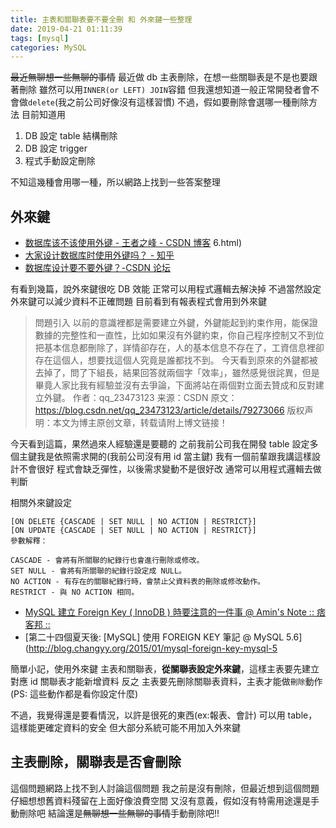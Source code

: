 ```yaml
---
title: 主表和關聯表要不要全刪 和 外來鍵一些整理
date: 2019-04-21 01:11:39
tags: [mysql]
categories: MySQL
---
```


~~最近無聊想一些無聊的事情~~
最近做 db 主表刪除，在想一些關聯表是不是也要跟著刪除
雖然可以用`INNER(or LEFT) JOIN`容錯
但我還想知道一般正常開發者會不會做`delete`(我之前公司好像沒有這樣習慣)
不過，假如要刪除會選哪一種刪除方法
目前知道用

1. DB 設定 table 結構刪除
2. DB 設定 trigger
3. 程式手動設定刪除

不知這幾種會用哪一種，所以網路上找到一些答案整理

<!--more-->

## 外來鍵

- [数据库该不该使用外键 - 王者之峰 - CSDN 博客](https://blog.csdn.net/qq_23473123/article/details/79273066)
  6.html)
- [大家设计数据库时使用外键吗？ - 知乎](https://www.zhihu.com/question/19600081)
- [数据库设计要不要外键？-CSDN 论坛](https://bbs.csdn.net/topics/392328637)

有看到幾篇，說外來鍵很吃 DB 效能
正常可以用程式邏輯去解決掉
不過當然設定外來鍵可以減少資料不正確問題
目前看到有報表程式會用到外來鍵

> 問題引入
> 以前的意識裡都是需要建立外鍵，外鍵能起到約束作用，能保證數據的完整性和一直性，比如如果沒有外鍵約束，你自己程序控制又不到位把基本信息都刪除了，詳情卻存在，人的基本信息不存在了，工資信息裡卻存在這個人，想要找這個人究竟是誰都找不到。
> 今天看到原來的外鍵都被去掉了，問了下組長，結果回答就兩個字「效率」，雖然感覺很詫異，但是畢竟人家比我有經驗並沒有去爭論，下面將站在兩個對立面去贊成和反對建立外鍵。
> 作者：qq_23473123
> 来源：CSDN
> 原文：https://blog.csdn.net/qq_23473123/article/details/79273066
> 版权声明：本文为博主原创文章，转载请附上博文链接！

今天看到這篇，果然過來人經驗還是要聽的
之前我前公司我在開發 table
設定多個主鍵我是依照需求開的(我前公司沒有用 id 當主鍵)
我有一個前輩跟我講這樣設計不會很好
程式會缺乏彈性，以後需求變動不是很好改
通常可以用程式邏輯去做判斷

相關外來鍵設定

```
[ON DELETE {CASCADE | SET NULL | NO ACTION | RESTRICT}]
[ON UPDATE {CASCADE | SET NULL | NO ACTION | RESTRICT}]
參數解釋：

CASCADE - 會將有所關聯的紀錄行也會進行刪除或修改。
SET NULL - 會將有所關聯的紀錄行設定成 NULL。
NO ACTION - 有存在的關聯紀錄行時，會禁止父資料表的刪除或修改動作。
RESTRICT - 與 NO ACTION 相同。

```

- [MySQL 建立 Foreign Key ( InnoDB ) 時要注意的一件事 @ Amin's Note :: 痞客邦 ::](http://lagunawang.pixnet.net/blog/post/25455909-mysql-%E5%BB%BA%E7%AB%8Bforeign-key-%28-innodb-%29-%E6%99%82%E8%A6%81%E6%B3%A8%E6%84%8F%E7%9A%84%E4%B8%80%E4%BB%B6%E4%BA%8B)
- [第二十四個夏天後: [MySQL] 使用 FOREIGN KEY 筆記 @ MySQL 5.6](http://blog.changyy.org/2015/01/mysql-foreign-key-mysql-5

簡單小記，使用外來鍵
主表和關聯表，**從關聯表設定外來鍵**，這樣主表要先建立對應 id
關聯表才能新增資料
反之
主表要先刪除關聯表資料，主表才能做`刪除`動作(PS: 這些動作都是看你設定什麼)

不過，我覺得還是要看情況，以許是很死的東西(ex:報表、會計)
可以用 table，這樣能更確定資料的安全
但大部分系統可能不用加入外來鍵

## 主表刪除，關聯表是否會刪除

這個問題網路上找不到人討論這個問題
我之前是沒有刪除，但最近想到這個問題
仔細想想舊資料殘留在上面好像浪費空間
又沒有意義，假如沒有特需用途還是手動刪除吧
結論還是~~無聊想一些無聊的事情~~手動刪除吧!!
